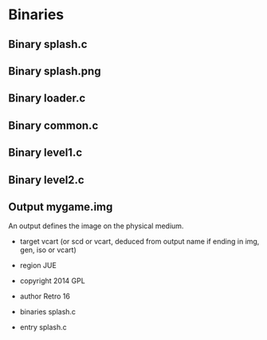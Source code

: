 Binaries
========

Binary splash.c
---------------

Binary splash.png
-----------------

Binary loader.c
---------------

Binary common.c
---------------

Binary level1.c
---------------

Binary level2.c
---------------

Output mygame.img
-----------------

An output defines the image on the physical medium.

 - target vcart (or scd or vcart, deduced from output name if ending in img, gen, iso or vcart)
 - region JUE
 - copyright 2014 GPL
 - author Retro 16
 - binaries splash.c
 
 - entry splash.c
